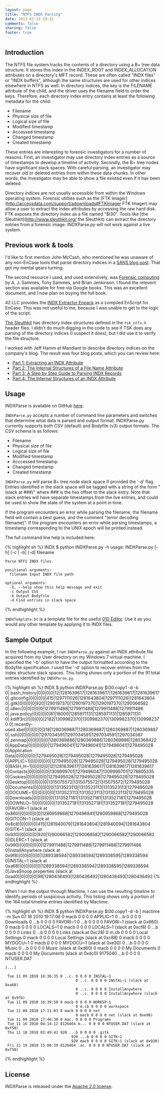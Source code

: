 ```yaml
---
layout: page
title: "NTFS INDX Parsing"
date: 2013-01-13 19:32
comments: false
sharing: false
footer: true
---
```


Introduction
------------
The NTFS file system tracks the contents of a directory using a B+
tree data structure. It stores this index in the INDEX_ROOT and
INDEX_ALLOCATION attributes on a directory's MFT record. These are often
called "INDX files" or "INDX buffers", although the same structures are
used for other indices elsewhere in NTFS as well.  In directory indices, 
the key is the FILENAME attribute of the child, and the driver
uses the filename field to order the keys. Therefore, each directory index
entry contains at least the following metadata for the child:

 -   Filename
 -   Physical size of file
 -   Logical size of file
 -   Modified timestamp
 -   Accessed timestamp
 -   Changed timestamp
 -   Created timestamp

These entries are interesting to forensic investigators for a number
of reasons. First, an investigator may use directory index entries as a source
of timestamps to develop a timeline of activity. Secondly, the B+ tree
nodes have significant slack spaces. With careful
parsing, an investigator may recover old or deleted entries from
within these data chunks. In other words, the investigator may
be able to show a file existed even if it has been deleted.

Directory indices are not usually accessible from within the Windows
operating system. Forensic utilties such as
the [FTK Imager](http://accessdata.com/support/adownloads#FTKImager FTK Imager) 
may allow a user to extract the index attributes by accessing
the raw hard disk. FTK exposes the directory index as a file named "$I30".
Tools like [the Sleuthkit](http://www.sleuthkit.org/ the Sleuthkit)
can extract the directory entries from a forensic image. INDXParse.py
will not work against a live system.

Previous work & tools
---------------------
I'd like to first mention John McCash, who mentioned he was
unaware of any non-EnCase tools that parse directory indices in a
<a href="http://computer-forensics.sans.org/blog/2011/08/01/ultimate-windows-timelining">SANS blog post</a>.
That got my mental gears turning.

The second resource I used, and used extensively, was
<a href="http://books.google.com/books?id=Ee9PF6Zv_tMC&pg=PA268&source=gbs_toc_r&cad=4#v=onepage&q&f=false">Forensic computing</a> by A. J. Sammes, Tony Sammes, and Brian Jenkinson.
I found the relevent section was available for free via Google books.
This was an excellent document, and I now plan on buying the full
book.

42 LLC provides the <a href="https://42llc.net/?p=336">INDX Extractor Enpack</a> as a compiled EnScript
for EnCase. This was not useful to me,
because I was unable to get to the logic of the script.

<a href="http://www.sleuthkit.org/">The Sleuthkit</a> has directory index structures defined in the `tsk_ntfs.h`
header files. I didn't do much digging in the code to see if
TSK does any parsing of the directory indices (I suspect it does),
but I did use it to verify the file structure.

I worked with Jeff Hamm at Mandiant to describe directory indices on the company's blog.
The result was four blog posts, which you can review here:

 -  [Part 1: Extracting an INDX Attribute](https://blog.mandiant.com/archives/3245)
 -  [Part 2: The Internal Structures of a File Name Attribute](https://blog.mandiant.com/archives/3442)
 -  [Part 3: A Step by Step Guide to Parsing INDX Records](https://blog.mandiant.com/archives/3514)
 -  [Part 4: The Internal Structures of an INDX Attribute](https://blog.mandiant.com/archives/3560)

Usage
-----
INDXParse is available on GitHub [here](https://github.com/williballenthin/INDXParse).

`INDXParse.py` accepts a number of command line parameters
and switches that determine what data is parsed and output format.
INDXParse.py currently supports both CSV (default) and Bodyfile (v3) output formats.
The CSV schema is as follows:

 -  Filename
 -  Physical size of file
 -  Logical size of file
 -  Modified timestamp
 -  Acccessed timestamp
 -  Changed timestamp
 -  Created timestamp

`INDXParse.py` will parse B+ tree node slack space if provided the '-d'
flag. Entries identified in the slack space will be tagged with a string
of the form "(slack at ###)" where ### is the hex offset to the slack
entry. Note that slack entries will have separate timestamps from the
live entries, and could be used to show the state of the system at a
point in time.

If the program encounters an error while parsing the filename,
the filename field will contain a best guess, and the comment
"(error decoding filename)". If the program encounters an error
while parsing timestamps, a timestamp corresponding to the UNIX
epoch will be printed instead.

The full command line help is included here:

{% highlight sh %}
    INDX $ python INDXParse.py -h
    usage: INDXParse.py [-h] [-c | -b] [-d] filename
    
    Parse NTFS INDX files.
    
    positional arguments:
      filename Input INDX file path
    
    optional arguments:
      -h, --help show this help message and exit
      -c Output CSV
      -b Output Bodyfile
      -d Find entries in slack space
{% endhighlight %}

`INDXTemplate.bt` is a template file for the useful [010 Editor](http://www.sweetscape.com/).
Use it as you would any other template by applying it to INDX files.

Sample Output
-------------
In the following example, I run `INDXParse.py` against
an INDX attribute file acquired from my User directory on my Windows 7
virtual machine. I specified the '-b' option to have the
output formatted according to the Bodyfile specification. I used
the '-d' option to recover entries from the index structure slack
spaces. This listing shows only a portion of the 91 total entries
identified by `INDXParse.py`.

{% highlight sh %}
    INDX $ python INDXParse.py \$I30.copy1 -d -b
    0|.bash_history|0|0|0|0|12|1281639617|1281639617|1281639617|1281639617
    0|.gitconfig|0|0|0|0|415|1297111026|1281643804|1297111026|1281643804
    0|.gitk|0|0|0|0|920|1290197370|1290197370|1290197370|1290066582
    0|.idlerc|0|0|0|0|0|1279911488|1279911488|1279911488|1279911486
    0|.java.policy|0|0|0|0|81|18000|1285971131|1285971131|1285971131
    0|.kdiff3rc|0|0|0|0|2182|1309982370|1309982370|1309982370|1309982370
    0|.recently-used.xbel|0|0|0|0|218|1280369887|1280369887|1280369887|1280369887
    0|.ssh|0|0|0|0|0|1297034591|1297034591|1297034591|1297034587
    0|.zenmap|0|0|0|0|0|1280369886|1280369886|1280369886|1280368422
    0|AppData|0|0|0|0|0|1279496041|1279496041|1279496041|1279495028
    0|Application Data|0|0|0|0|0|1279495028|1279495028|1279495028|1279495028
    0|APPLIC~1|0|0|0|0|0|1279495028|1279495028|1279495028|1279495028
    0|BASH_H~1|0|0|0|0|12|1281639617|1281639617|1281639617|1281639617
    0|Contacts|0|0|0|0|0|1309999701|1279496047|1309999701|1278805335
    0|Cookies|0|0|0|0|0|1279495028|1279495028|1279495028|1279495028
    0|Desktop|0|0|0|0|0|1315075572|1315075572|1315075572|1279495028
    0|Documents|0|0|0|0|0|1313523113|1313523113|1313523113|1279495028
    0|DOCUME~1|0|0|0|0|0|1313523113|1313523113|1313523113|1279495028
    0|Downloads|0|0|0|0|0|1313527181|1313527181|1313527181|1279495028
    0|DOWNLO~1|0|0|0|0|0|1313527181|1313527181|1313527181|1279495028
    0|FAVORI~1 (slack at 0x860)|0|0|0|0|0|1280959868|1279496941|1280959868|1279495028
    0|GITCON~1 (slack at 0x8c8)|0|0|0|0|415|1281940079|1281643804|1281940094|1281643804
    0|GITK~1 (slack at 0x930)|0|0|0|0|920|1290066582|1290066582|1290066582|1290066582
    0|IDLERC~1 (slack at 0x990)|0|0|0|0|0|1279911488|1279911488|1279911488|1279911486
    0|InstallAnywhere (slack at 0x9f8)|0|0|0|0|0|1289338594|1289338594|1289338595|1289338594
    0|INSTAL~1 (slack at 0xa68)|0|0|0|0|0|1289338594|1289338594|1289338595|1289338594
    0|JavaSnoop.properties (slack at 0xad0)|0|0|0|0|98|1280436493|1280436492|1280436493|1280436492
{% endhighlight %}

When I run the output through Mactime, I can use the resulting timeline
to identify periods of suspicious activity. This listing shows only a portion
of the 164 total timeline entries identified by Mactime.

{% highlight sh %}
    INDX $ python INDXParse.py \$I30.copy1 -d -b | mactime -m
     Sun 07 18 2010 19:17:08 0 macb 0 0 0 0 APPLIC~1
                                    0 ...b 0 0 0 0 Downloads
                                    0 ...b 0 0 0 0 FAVORI~1
                                    0 ...b 0 0 0 0 FAVORI~1 (slack at 0x860)
                                    0 macb 0 0 0 0 LOCALS~1
                                    0 macb 0 0 0 0 LOCALS~1 (slack at 0xcf8)
                                    0 ...b 0 0 0 0 Links
                                    0 ...b 0 0 0 0 Links (slack at 0xc28)
                                    0 m.cb 0 0 0 0 Local Settings
                                    0 macb 0 0 0 0 Local Settings (slack at 0xc88)
                                    0 macb 0 0 0 0 MYDOCU~1
                                    0 macb 0 0 0 0 MYDOCU~1 (slack at 0xe30)
                                    0 ...b 0 0 0 0 Music
                                    0 ...b 0 0 0 0 Music (slack at 0xd60)
                                    0 macb 0 0 0 0 My Documents
                                    0 macb 0 0 0 0 My Documents (slack at 0xdc0)
                              9175040 ...b 0 0 0 0 NTUSER.DAT
    
    [...]
    
     Tue 11 09 2010 16:36:35 0 ..c. 0 0 0 0 INSTAL~1
                                    0 ..c. 0 0 0 0 INSTAL~1 (slack at 0xa68)
                                    0 ..c. 0 0 0 0 InstallAnywhere
                                    0 ..c. 0 0 0 0 InstallAnywhere (slack at 0x9f8)
     Tue 11 09 2010 16:39:58 0 macb 0 0 0 0 WORKSP~1
                                    0 m.cb 0 0 0 0 workspace
     Tue 11 09 2010 17:11:03 0 macb 0 0 0 0 net
                                    0 macb 0 0 0 0 net (slack at 0xe98)
     Tue 11 09 2010 17:46:30 0 mac. 0 0 0 0 Programs
     Tue 11 16 2010 04:14:12 8126464 m... 0 0 0 0 NTUSER.DAT (slack at 0xf50)
     Thu 11 18 2010 02:49:42 920 ...b 0 0 0 0 .gitk
                                  920 ...b 0 0 0 0 GITK~1
                                  920 macb 0 0 0 0 GITK~1 (slack at 0x930)
     Fri 11 19 2010 15:08:39 8126464 .ac. 0 0 0 0 NTUSER.DAT (slack at 0xf50)
{% endhighlight %}

License
-------
INDXParse is released under the [Apache 2.0 license](http://www.apache.org/licenses/LICENSE-2.0.html).


